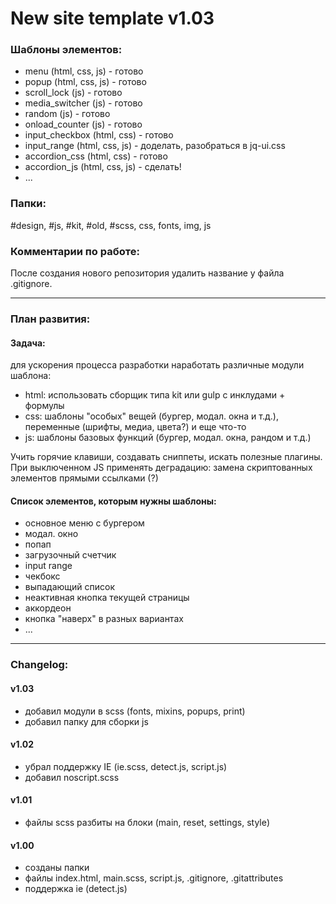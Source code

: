 # New site template v1.03

### Шаблоны элементов:
- menu (html, css, js) - готово
- popup (html, css, js) - готово
- scroll_lock (js) - готово
- media_switcher (js) - готово
- random (js) - готово
- onload_counter (js) - готово
- input_checkbox (html, css) - готово
- input_range (html, css, js) - доделать, разобраться в jq-ui.css
- accordion_css (html, css) - готово
- accordion_js (html, css, js) - сделать!
- ...

### Папки:
#design, #js, #kit, #old, #scss, css, fonts, img, js

### Комментарии по работе:
После создания нового репозитория удалить название у файла .gitignore.

---

### План развития:

#### Задача:
для ускорения процесса разработки наработать различные модули шаблона:
- html: использовать сборщик типа kit или gulp с инклудами + формулы
- css: шаблоны "особых" вещей (бургер, модал. окна и т.д.), переменные (шрифты, медиа, цвета?) и еще что-то
- js: шаблоны базовых функций (бургер, модал. окна, рандом и т.д.)

Учить горячие клавиши, создавать сниппеты, искать полезные плагины.<br>
При выключенном JS применять деградацию: замена скриптованных элементов прямыми ссылками (?)

#### Список элементов, которым нужны шаблоны:
- основное меню с бургером
- модал. окно
- попап
- загрузочный счетчик
- input range
- чекбокс
- выпадающий список
- неактивная кнопка текущей страницы
- аккордеон
- кнопка "наверх" в разных вариантах
- ...
---

### Changelog:
#### v1.03
- добавил модули в scss (fonts, mixins, popups, print)
- добавил папку для сборки js

#### v1.02
- убрал поддержку IE (ie.scss, detect.js, script.js)
- добавил noscript.scss

#### v1.01
- файлы scss разбиты на блоки (main, reset, settings, style)

#### v1.00
- созданы папки
- файлы index.html, main.scss, script.js, .gitignore, .gitattributes
- поддержка ie (detect.js)